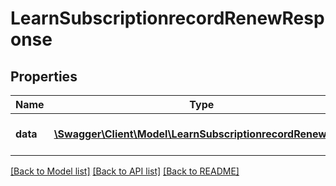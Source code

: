 # LearnSubscriptionrecordRenewResponse

## Properties
Name | Type | Description | Notes
------------ | ------------- | ------------- | -------------
**data** | [**\Swagger\Client\Model\LearnSubscriptionrecordRenewData**](LearnSubscriptionrecordRenewData.md) | ID of the updated record | 

[[Back to Model list]](../README.md#documentation-for-models) [[Back to API list]](../README.md#documentation-for-api-endpoints) [[Back to README]](../README.md)


